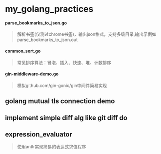 # my_golang_practices
#### parse_bookmarks_to_json.go
> 解析书签(仅测过chrome书签)，输出json格式，支持多级目录,输出示例如parse_bookmarks_to_json.out

#### common_sort.go
> 常见排序算法：冒泡、插入、快速、堆、计数排序

#### gin-middleware-demo.go
> 模拟github.com/gin-gonic/gin中间件简易实现

## golang mutual tls connection demo

## implement simple diff alg like git diff do

## expression_evaluator

> 使用antlr实现简易的表达式求值程序
